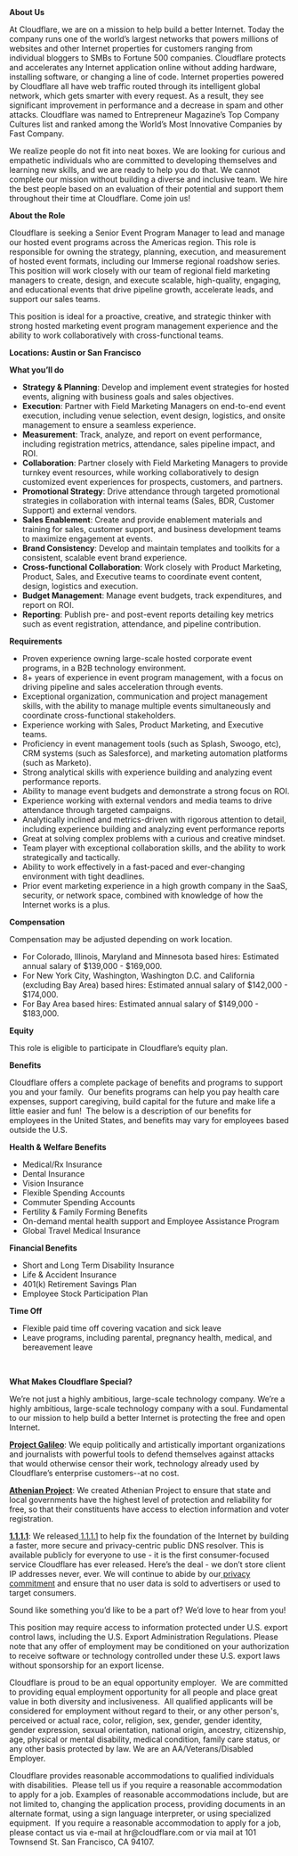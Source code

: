 <div class="content-intro">
	<div><strong>About Us</strong></div>
	<div>
		<p>At Cloudflare, we are on a mission to help build a better Internet. Today the company runs one of the world’s largest networks that powers millions of websites and other Internet properties for customers ranging from individual bloggers to SMBs to Fortune 500 companies. Cloudflare protects and accelerates any Internet application online without adding hardware, installing software, or changing a line of code. Internet properties powered by Cloudflare all have web traffic routed through its intelligent global network, which gets smarter with every request. As a result, they see significant improvement in performance and a decrease in spam and other attacks. Cloudflare was named to Entrepreneur Magazine’s Top Company Cultures list and ranked among the World’s Most Innovative Companies by Fast Company.&nbsp;</p>
		<p><span style="font-weight: 400;">We realize people do not fit into neat boxes. We are looking for curious and empathetic individuals who are committed to developing themselves and learning new skills, and we are ready to help you do that. We cannot complete our mission without building a diverse and inclusive team. We hire the best people based on an evaluation of their potential and support them throughout their time at Cloudflare. Come join us!&nbsp;</span></p>
	</div>
</div>
<p><strong>About the Role</strong></p>
<p>Cloudflare is seeking a Senior Event Program Manager to lead and manage our hosted event programs across the Americas region. This role is responsible for owning the strategy, planning, execution, and measurement of hosted event formats, including our Immerse regional roadshow series. This position will work closely with our team of regional field marketing managers to create, design, and execute scalable, high-quality, engaging, and educational events that drive pipeline growth, accelerate leads, and support our sales teams.</p>
<p>This position is ideal for a proactive, creative, and strategic thinker with strong hosted marketing event program management experience and the ability to work collaboratively with cross-functional teams.</p>
<p><strong>Locations: Austin or San Francisco</strong></p>
<p><strong>What you’ll do</strong></p>
<ul>
	<li><strong>Strategy &amp; Planning</strong>: Develop and implement event strategies for hosted events, aligning with business goals and sales objectives.</li>
	<li><strong>Execution</strong>: Partner with Field Marketing Managers on end-to-end event execution, including venue selection, event design, logistics, and onsite management to ensure a seamless experience.</li>
	<li><strong>Measurement</strong>: Track, analyze, and report on event performance, including registration metrics, attendance, sales pipeline impact, and ROI.</li>
	<li><strong>Collaboration</strong>: Partner closely with Field Marketing Managers to provide turnkey event resources, while working collaboratively to design customized event experiences for prospects, customers, and partners.</li>
	<li><strong>Promotional Strategy</strong>: Drive attendance through targeted promotional strategies in collaboration with internal teams (Sales, BDR, Customer Support) and external vendors.</li>
	<li><strong>Sales Enablement</strong>: Create and provide enablement materials and training for sales, customer support, and business development teams to maximize engagement at events.</li>
	<li><strong>Brand Consistency</strong>: Develop and maintain templates and toolkits for a consistent, scalable event brand experience.</li>
	<li><strong>Cross-functional Collaboration</strong>: Work closely with Product Marketing, Product, Sales, and Executive teams to coordinate event content, design, logistics and execution.</li>
	<li><strong>Budget Management</strong>: Manage event budgets, track expenditures, and report on ROI.</li>
	<li><strong>Reporting</strong>: Publish pre- and post-event reports detailing key metrics such as event registration, attendance, and pipeline contribution.</li>
</ul>
<p><strong>Requirements</strong></p>
<ul>
	<li>Proven experience owning large-scale hosted corporate event programs, in a B2B technology environment.</li>
	<li>8+ years of experience in event program management, with a focus on driving pipeline and sales acceleration through events.</li>
	<li>Exceptional organization, communication and project management skills, with the ability to manage multiple events simultaneously and coordinate cross-functional stakeholders.</li>
	<li>Experience working with Sales, Product Marketing, and Executive teams.</li>
	<li>Proficiency in event management tools (such as Splash, Swoogo, etc), CRM systems (such as Salesforce), and marketing automation platforms (such as Marketo).</li>
	<li>Strong analytical skills with experience building and analyzing event performance reports.</li>
	<li>Ability to manage event budgets and demonstrate a strong focus on ROI.</li>
	<li>Experience working with external vendors and media teams to drive attendance through targeted campaigns.</li>
	<li>Analytically inclined and metrics-driven with rigorous attention to detail, including experience building and analyzing event performance reports</li>
	<li>Great at solving complex problems with a curious and creative mindset.&nbsp;</li>
	<li>Team player with exceptional collaboration skills, and the ability to work strategically and tactically.&nbsp;</li>
	<li>Ability to work effectively in a fast-paced and ever-changing environment with tight deadlines.</li>
	<li>Prior event marketing experience in a high growth company in the SaaS, security, or network space, combined with knowledge of how the Internet works is a plus.</li>
</ul>
<p><strong>Compensation</strong></p>
<p>Compensation may be adjusted depending on work location.</p>
<ul>
	<li>For Colorado, Illinois, Maryland and Minnesota based hires: Estimated annual salary of $139,000 - $169,000.</li>
	<li>For New York City, Washington, Washington D.C. and California (excluding Bay Area) based hires: Estimated annual salary of $142,000 - $174,000.</li>
	<li>For Bay Area based hires: Estimated annual salary of $149,000 - $183,000.</li>
</ul>
<p><strong>Equity</strong></p>
<p>This role is eligible to participate in Cloudflare’s equity plan.</p>
<p><strong>Benefits</strong></p>
<p>Cloudflare offers a complete package of benefits and programs to support you and your family.&nbsp; Our benefits programs can help you pay health care expenses, support caregiving, build capital for the future and make life a little easier and fun!&nbsp; The below is a description of our benefits for employees in the United States, and benefits may vary for employees based outside the U.S.</p>
<p><strong>Health &amp; Welfare Benefits</strong></p>
<ul>
	<li>Medical/Rx Insurance</li>
	<li>Dental Insurance</li>
	<li>Vision Insurance</li>
	<li>Flexible Spending Accounts</li>
	<li>Commuter Spending Accounts</li>
	<li>Fertility &amp; Family Forming Benefits</li>
	<li>On-demand mental health support and Employee Assistance Program</li>
	<li>Global Travel Medical Insurance</li>
</ul>
<p><strong>Financial Benefits</strong></p>
<ul>
	<li>Short and Long Term Disability Insurance</li>
	<li>Life &amp; Accident Insurance</li>
	<li>401(k) Retirement Savings Plan</li>
	<li>Employee Stock Participation Plan</li>
</ul>
<p><strong>Time Off</strong></p>
<ul>
	<li>Flexible paid time off covering vacation and sick leave</li>
	<li>Leave programs, including parental, pregnancy health, medical, and bereavement leave</li>
</ul>
<p>&nbsp;</p>
<div class="content-conclusion">
	<p><strong>What Makes Cloudflare Special?</strong></p>
	<p><span style="font-weight: 400;">We’re not just a highly ambitious, large-scale technology company. We’re a highly ambitious, large-scale technology company with a soul. Fundamental to our mission to help build a better Internet is protecting the free and open Internet.</span></p>
	<p><a href="https://blog.cloudflare.com/protecting-free-expression-online/"><strong>Project Galileo</strong></a><span style="font-weight: 400;">: We equip politically and artistically important organizations and journalists with powerful tools to defend themselves against attacks that would otherwise censor their work, technology already used by Cloudflare’s enterprise customers--at no cost.</span></p>
	<p><strong><a href="https://www.cloudflare.com/athenian/">Athenian Project</a></strong><span style="font-weight: 400;">: We created Athenian Project to ensure that state and local governments have the highest level of protection and reliability for free, so that their constituents have access to election information and voter registration.</span></p>
	<p><a href="https://1.1.1.1/"><strong>1.1.1.1</strong></a><span style="font-weight: 400;">: We released</span><a href="https://1.1.1.1/"> <span style="font-weight: 400;">1.1.1.1</span></a><span style="font-weight: 400;"> to help fix the foundation of the Internet by building a faster, more secure and privacy-centric public DNS resolver. This is available publicly for everyone to use - it is the first consumer-focused service Cloudflare has ever released. Here’s the deal - we don’t store client IP addresses never, ever. We will continue to abide by our</span><a href="https://developers.cloudflare.com/1.1.1.1/privacy/public-dns-resolver"> privacy commitment</a><span style="font-weight: 400;"> and ensure that no user data is sold to advertisers or used to target consumers.</span></p>
	<p><span style="font-weight: 400;">Sound like something you’d like to be a part of? We’d love to hear from you!</span></p>
	<p><span style="font-weight: 400;">This position may require access to information protected under U.S. export control laws, including the U.S. Export Administration Regulations. Please note that any offer of employment may be conditioned on your authorization to receive software or technology controlled under these U.S. export laws without sponsorship for an export license.</span></p>
	<p><span style="font-weight: 400;">Cloudflare is proud to be an equal opportunity employer. &nbsp;We are committed to providing equal employment opportunity for all people and place great value in both diversity and inclusiveness. &nbsp;All qualified applicants will be considered for employment without regard to their, or any other person's, perceived or actual</span> <span style="font-weight: 400;">race, color, religion, sex, gender, gender identity, gender expression, sexual orientation, national origin, ancestry, citizenship, age, physical or mental disability, medical condition, family care status, or any other basis protected by law. </span><span style="font-weight: 400;">We are an AA/Veterans/Disabled Employer.</span></p>
	<p><span style="font-weight: 400;">Cloudflare provides reasonable accommodations to qualified individuals with disabilities. &nbsp;Please tell us if you require a reasonable accommodation to apply for a job. Examples of reasonable accommodations include, but are not limited to, changing the application process, providing documents in an alternate format, using a sign language interpreter, or using specialized equipment. &nbsp;If you require a reasonable accommodation to apply for a job, please contact us via e-mail at </span><span style="font-weight: 400;">hr@cloudflare.com</span><span style="font-weight: 400;"> or via mail at 101 Townsend St. San Francisco, CA 94107.</span></p>
</div>